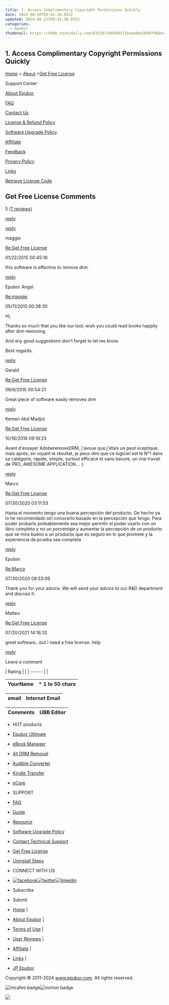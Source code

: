 ```yaml
---
title: 1. Access Complimentary Copyright Permissions Quickly
date: 2024-08-20T09:41:30.035Z
updated: 2024-08-21T09:41:30.035Z
categories:
  - epubor
thumbnail: https://thmb.techidaily.com/6152b7c969d91f2eaae0be3b9bf8b8ec86f6a4683a1dd9c2aefb366c737706ad.jpg
---
```


## 1. Access Complimentary Copyright Permissions Quickly

[Home](https://tools.techidaily.com/epubor/products/) \> [About](https://tools.techidaily.com/epubor/products/) \>[Get Free License](https://tools.techidaily.com/epubor/products/)

Support Center

[About Epubor](https://tools.techidaily.com/epubor/products/)

[FAQ](https://tools.techidaily.com/epubor/products/)

[Contact Us](https://tools.techidaily.com/epubor/products/)

[License & Refund Policy](https://tools.techidaily.com/epubor/products/)

[Software Upgrade Policy](https://tools.techidaily.com/epubor/products/)

[Affiliate](https://tools.techidaily.com/epubor/products/)

[Feedback](https://tools.techidaily.com/epubor/products/)

[Privacy Policy](https://tools.techidaily.com/epubor/products/)

[Links](https://tools.techidaily.com/epubor/products/)

[Retrieve License Code](https://tools.techidaily.com/epubor/products/)

## Get Free License Comments

5 [(7 reviews)](http://www.epubor.com/get-free-license-sms.htm) 

[reply](https://tools.techidaily.com/epubor/products/) 

[reply](https://tools.techidaily.com/epubor/products/) 

maggie

[Re:Get Free License](https://tools.techidaily.com/epubor/products/)

01/22/2015 00:45:18

this software is effective to remove drm. 

[reply](https://tools.techidaily.com/epubor/products/) 

Epubor Angel

[Re:maggie](https://tools.techidaily.com/epubor/products/)

05/11/2015 00:38:30

Hi,

 Thanks so much that you like our tool, wish you could read books happily after drm removing.

 And any good suggestions don't forget to let me know.

 Best regards.

[reply](https://tools.techidaily.com/epubor/products/) 

Gerald

[Re:Get Free License](https://tools.techidaily.com/epubor/products/)

08/9/2015 00:54:21

Great piece of software easily removes drm

[reply](https://tools.techidaily.com/epubor/products/) 

Kemari Abd Madjid

[Re:Get Free License](https://tools.techidaily.com/epubor/products/)

10/16/2016 09:18:25

Avant d'essayer AdoberemoveDRM, j'avoue que j'étais un peut sceptique, mais aprés, en voyant le résultat, je peux dire que ce logiciel est le N°1 dans sa catégorie, rapide, simple, surtout efficace et sans bavure, un vrai travail de PRO, AWESOME APPLICATION... :)

[reply](https://tools.techidaily.com/epubor/products/) 

Marco

[Re:Get Free License](https://tools.techidaily.com/epubor/products/)

07/30/2020 03:11:53

Hasta el momento tengo una buena percepción del producto. De hecho ya lo he recomendado sin conocerlo basado en la percepción que tengo. Para poder probarlo probablemente sea mejor permitir el poder usarlo con un libro completo y no un porcentaje y aumentar la percepción de un producto que se mira bueno a un producto que es seguro en lo que promete y la experiencia de prueba sea completa

[reply](https://tools.techidaily.com/epubor/products/) 

Epubor

[Re:Marco](https://tools.techidaily.com/epubor/products/)

07/30/2020 08:53:09

Thank you for your advice. We will send your advice to our R&D department and discuss it.  

[reply](https://tools.techidaily.com/epubor/products/) 

Matteo

[Re:Get Free License](https://tools.techidaily.com/epubor/products/)

07/20/2021 14:16:32

great software...but i need a free license. help

[reply](https://tools.techidaily.com/epubor/products/) 

Leave a comment

| Rating |  |
| ------ |  |

| YourName | \*  1 to 50 chars |
| -------- | ----------------- |

| email | Internet Email |
| ----- | -------------- |

| Comments | UBB Editor |
| -------- | ---------- |

* HOT products
* [Epubor Ultimate](https://tools.techidaily.com/epubor/ultimate/)
* [eBook Manager](https://tools.techidaily.com/epubor/ebook-manager/)
* [All DRM Removal](https://tools.techidaily.com/epubor/drm-removal-tools/)
* [Audible Converter](https://tools.techidaily.com/epubor/audible-converter/)
* [Kindle Transfer](https://tools.techidaily.com/epubor/transfer/)
* [eCore](https://tools.techidaily.com/epubor/ecore/)

* SUPPORT
* [FAQ](https://tools.techidaily.com/epubor/products/)
* [Guide](https://tools.techidaily.com/epubor/products/)
* [Resource](https://tools.techidaily.com/epubor/products/)
* [Software Upgrade Policy](https://tools.techidaily.com/epubor/products/)
* [Contact Technical Support](https://tools.techidaily.com/epubor/products/)
* [Get Free License](https://tools.techidaily.com/epubor/products/)
* [Uninstall Steps](https://tools.techidaily.com/epubor/products/)

* CONNECT WITH US
* [![facebook](http://www.epubor.com/images/fb.png)](https://www.facebook.com/eBookConverter)[![twitter](http://www.epubor.com/images/tw.png)](https://twitter.com/eBook%5FConverter)[![linkedin](http://www.epubor.com/images/Linkedin-Logo.png)](https://www.linkedin.com/company/epubor/)

* Subscribe
* Submit

* [Home](https://tools.techidaily.com/epubor/products/) |
* [About Epubor](https://tools.techidaily.com/epubor/products/) |
* [Terms of Use](https://tools.techidaily.com/epubor/products/) |
* [User Reviews](https://tools.techidaily.com/epubor/products/) |
* [Affiliate](https://tools.techidaily.com/epubor/products/) |
* [Links](https://tools.techidaily.com/epubor/products/) |
* [JP Epubor](https://jp.epubor.com)

Copyright © 2011-2024 www.epubor.com. All rights reserved.

![mcafee badge](http://www.epubor.com/images/mcafee-secure.png)![norton badge](http://www.epubor.com/images/norton-icon.png)

<ins class="adsbygoogle"
     style="display:block"
     data-ad-format="autorelaxed"
     data-ad-client="ca-pub-7571918770474297"
     data-ad-slot="1223367746"></ins>



<ins class="adsbygoogle"
     style="display:block"
     data-ad-client="ca-pub-7571918770474297"
     data-ad-slot="8358498916"
     data-ad-format="auto"
     data-full-width-responsive="true"></ins>

<!-- affiliate ads begin -->
<a href="https://store.nero.com/order/checkout.php?PRODS=42570605&QTY=1&AFFILIATE=108875&CART=1"><img src="http://cdnwww.nero.com/nero-com-wAssets/img/banners/2023/usbXcopy/Nero_USB_x_copy_Screen_2.png" border="0"></a>
<!-- affiliate ads end -->